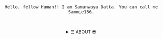 <p align="left"><strong></strong></p><p align="center">
    <samp>
    Hello, fellow Human!! I am Samanwaya Datta. You can call me Sammie156.<br>
    </samp>
    <br>
<br>

<details align="center">
<summary>&#9776; ABOUT 😎</summary>
    <h2></h2>
    <div align="center">
    <h1>
      <sub>
        <img src="https://avatars.githubusercontent.com/u/64217426?v=4" height="44">
      </sub>
      Samanwaya Datta
      </h1>
    <img alt="Java" src="https://img.shields.io/badge/-Java-blue?style=for-the-badge"/>
    <img alt="C++" src="https://img.shields.io/badge/c++-%2300599C.svg?style=for-the-badge&logo=c%2B%2B&logoColor=white"/><br><br>
    <img src="https://c.tenor.com/1doHcyIcfcMAAAAM/thumbs-up-hxh.gif" align="right" width="500px">
    <br>
    <p>
      Hello There!! I am Sammie156. I am a student Programmer, trying to learn Graphics Programming with OpenGL and C++.
      <br><br>
      My hobbies are watching animes, not much, but I like HunterxHunter, Death Note. I like Maths and Physics. They're the reason I'm into Graphics development.
      <br><br>
    </p>
    <br>
    <a href="https://twitter.com/SamanwayaDatta">
      <img alt="Twitter" src="https://img.shields.io/badge/Twitter-%231DA1F2.svg?style=for-the-badge&logo=Twitter&logoColor=white">
    </a>
    <br>
    </div>
    <br>
    <h2></h2>
    <p align="center">
        <a href="https://github.com/Sammie156" target="_blank">
            <img alt="Top Language" src="https://github-readme-stats.vercel.app/api/top-langs/?bg_color=00000000&layout=compact&username=Sammie156&hide_border=true&title_color=c9d1d9&text_color=c3c5cd"/>
        </a>
    </p>
    <h2></h2>
</details>
